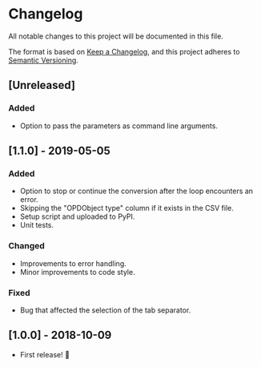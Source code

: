 # Changelog

All notable changes to this project will be documented in this file.

The format is based on [Keep a Changelog](https://keepachangelog.com/en/1.0.0/),
and this project adheres to [Semantic Versioning](https://semver.org/spec/v2.0.0.html).

## [Unreleased]

### Added
- Option to pass the parameters as command line arguments.

## [1.1.0] - 2019-05-05

### Added
- Option to stop or continue the conversion after the loop encounters an error.
- Skipping the "OPDObject type" column if it exists in the CSV file.
- Setup script and uploaded to PyPI.
- Unit tests.

### Changed
- Improvements to error handling.
- Minor improvements to code style.

### Fixed
- Bug that affected the selection of the tab separator.

## [1.0.0] - 2018-10-09

- First release! :tada:
